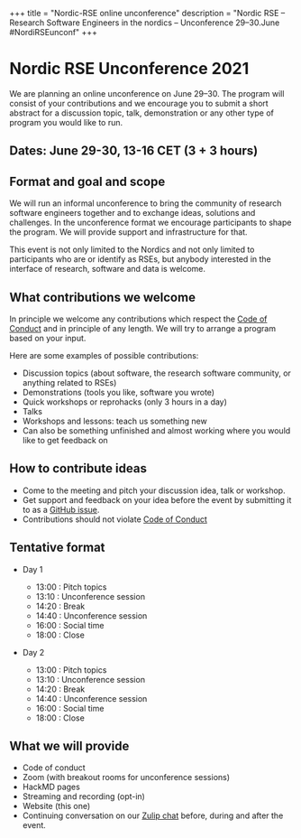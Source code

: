 +++
title = "Nordic-RSE online unconference"
description = "Nordic RSE – Research Software Engineers in the nordics – Unconference 29–30.June #NordiRSEunconf"
+++

# Nordic RSE Unconference 2021

We are planning an online unconference on June 29–30. The program will consist of your contributions and we encourage you to submit a short abstract for a discussion topic, talk, demonstration or any other type of program you would like to run.

## Dates: June 29-30, 13-16 CET (3 + 3 hours)

## Format and goal and scope

We will run an informal unconference to bring the community of research software
engineers together and to exchange ideas, solutions and challenges.
In the unconference format we encourage participants to shape the program.
We will provide support and infrastructure for that.

This event is not only limited to the Nordics and not only limited to participants
who are or identify as RSEs, but anybody interested in the interface of research, software and data is welcome.


## What contributions we welcome

In principle we welcome any contributions which respect the [Code of Conduct](/events/2021-online-unconference/code_of_conduct)
and in principle of any length. We will try to arrange a program based on your input.

Here are some examples of possible contributions:
- Discussion topics (about software, the research software community, or anything related to RSEs)
- Demonstrations (tools you like, software you wrote)
- Quick workshops or reprohacks (only 3 hours in a day)
- Talks 
- Workshops and lessons: teach us something new
- Can also be something unfinished and almost working where you would like to get feedback on

## How to contribute ideas

- Come to the meeting and pitch your discussion idea, talk or workshop.
- Get support and feedback on your idea before the event by submitting
  it to as a [GitHub issue](https://github.com/nordic-rse/nordic-rse.github.io/issues/new).
  <!-- - You can also email us at ... Note that your name and abstract will be published.
  What is our email?
  -->
- Contributions should not violate [Code of Conduct](/events/2021-online-unconference/code_of_conduct)


## Tentative format

- Day 1
  - 13:00 : Pitch topics
  - 13:10 : Unconference session
  - 14:20 : Break
  - 14:40 : Unconference session
  - 16:00 : Social time
  - 18:00 : Close

- Day 2
  - 13:00 : Pitch topics
  - 13:10 : Unconference session
  - 14:20 : Break
  - 14:40 : Unconference session
  - 16:00 : Social time
  - 18:00 : Close


## What we will provide

- Code of conduct
- Zoom (with breakout rooms for unconference sessions)
- HackMD pages
- Streaming and recording (opt-in)
- Website (this one)
- Continuing conversation on our [Zulip chat](https://coderefinery.zulipchat.com/#narrow/stream/213720-nordic-rse) before, during and after the event.
